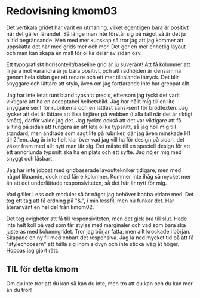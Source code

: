 ---
---
Redovisning kmom03
=========================

[//]: # (Detta innehåll är skrivet i markdown och du hittar innehållet i filen `content/redovisning/03_kmom03.md`.)


Det vertikala gridet har varit en utmaning, vilket egentligen bara är positivt när det gäller lärandet. Så länge man inte förstår sig på något så är det ju alltid begränsande. Men med mer kunskap så tror jag att jag kommer att uppskatta det här med grids mer och mer. Det ger en mer enhetlig layout och man kan skapa en mall för olika delar av sidan osv.

Ett typografiskt horisontellt/baseline grid är ju suveränt! Att få kolumner att linjera mot varandra är ju bara positivt, och att radhöjden är densamma genom hela sidan ger ett renare och ett mer tilltalande intryck. Det blir snyggare och lättare att styla, även om jag fortfarande inte har greppat allt.

Jag har inte letat runt bland typsnitt precis, eftersom jag tyckt det varit viktigare att ha en acceptabel helhetsbild. Jag har hållt mig till en lite snyggare serif för rubrikerna och en lättläst sans-serif för brödtexten. Jag tycker att det är lättare att läsa linjärer på webben (i alla fall när det är riktigt smått), därför valde jag det. Jag tyckte också att det var viktigare att få allting på sidan att fungera än att leta olika typsnitt, så jag höll mig till standard, men ändrade som sagt lite på rubriker, där jag även minskade H1 till 2.1em. Jag är inte helt klar över vad jag vill ha för design på sidan, det växer fram med allt nytt man lär sig. Det måste till en speciell design för att  ett annorlunda typsnitt ska ha en plats och ett syfte. Jag nöjer mig med snyggt och läsbart.

Jag har inte jobbat med gridbaserade layouttekniker tidigare, men med något liknande, dock med färre kolumner. Kommer inte ihåg så mycket mer än att det underlättade responsiviteten, så det här är nytt för mig.

Vad gäller Less och moduler så är något jag behöver bobba vidare med. Det tog ett tag att få ordning på "&.", i min lessfil, men nu funkar det. Har återanvänt en hel del från kmom02.

Det tog evigheter att få till responsiviteten, men det gick bra till slut. Hade inte helt koll på vad som får stylas med marginaler och vad som bara ska justeras med kolumngridet. Tror jag börjar fatta, men allt krockade i början. Skapade en ny fil med enbart det responsiva. Jag la ned mycket tid på att få "stylechoosern" att hålla sig inom sidvyn och inte sticka iväg åt höger. Hoppas jag gjort rätt.

TIL för detta kmom
------------------
Om du inte tror att du kan så kan du inte, men tro att du kan och du kan mer än du tror!
